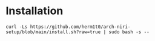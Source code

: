 # Installation

```shell
curl -Ls https://github.com/herm1t0/arch-niri-setup/blob/main/install.sh?raw=true | sudo bash -s --
```
